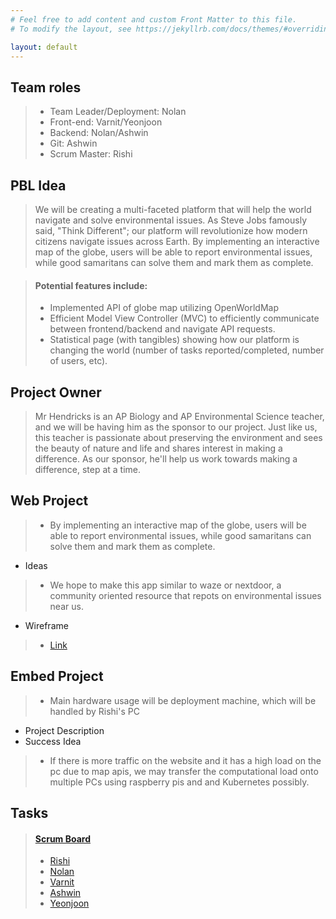 ```yaml
---
# Feel free to add content and custom Front Matter to this file.
# To modify the layout, see https://jekyllrb.com/docs/themes/#overriding-theme-defaults

layout: default
---
```


<!-- ## Team Members -->
<!-- | Team Member | Github Profile | Study Partner | Repository Contributions | Issues | Role | -->
<!-- | - | - | - | - | - | - | -->
<!-- | Nolan P. | [@nolanplatt](https://github.com/nolanplatt) | Ashwin/Rishi | [commits](https://github.com/nolanplatt/AP-CSA-T3/commits?author=nolanplatt) | TODO | Deployment Manager | -->
<!-- | Rishi P. | [@rpeddakama](https://github.com/rpeddakama) | Ashwin/Nolan | [commits](https://github.com/nolanplatt/AP-CSA-T3/commits?author=rpeddakama) | TODO | Team Leader & Scrum Master | -->
<!-- | Ashwin B. | [@ashwinbabu888](https://github.com/ashwinbabu888) | Rishi/Nolan | [commits](https://github.com/nolanplatt/AP-CSA-T3/commits?author=ashwinbabu888) | TODO | TODO | -->
<!-- | Yeonjoon H. | [@yeonjoonhong](https://github.com/yeonjoonhong) | Varnit | [commits](https://github.com/nolanplatt/AP-CSA-T3/commits?author=yeonjoonhong) | TODO | TODO | -->
<!-- | Varnit G. | [@VarnitGupta24](https://github.com/VarnitGupta24) | Yeonjoon | [commits](https://github.com/nolanplatt/AP-CSA-T3/commits?author=VarnitGupta24) | TODO | TODO | -->

## Team roles
>- Team Leader/Deployment: Nolan
>- Front-end: Varnit/Yeonjoon
>- Backend: Nolan/Ashwin
>- Git: Ashwin
>- Scrum Master: Rishi

## PBL Idea
> We will be creating a multi-faceted platform that will help the world navigate and solve environmental issues. As Steve Jobs famously said, "Think Different"; our platform will revolutionize how modern citizens navigate issues across Earth. By implementing an interactive map of the globe, users will be able to report environmental issues, while good samaritans can solve them and mark them as complete. 

> #### Potential features include:
>- Implemented API of globe map utilizing OpenWorldMap
>- Efficient Model View Controller (MVC) to efficiently communicate between frontend/backend and navigate API requests.
>- Statistical page (with tangibles) showing how our platform is changing the world (number of tasks reported/completed, number of users, etc).

## Project Owner
> Mr Hendricks is an AP Biology and AP Environmental Science teacher, and we will be having him as the sponsor to our project. Just like us, this teacher is passionate about preserving the environment and sees the beauty of nature and life and shares interest in making a difference. As our sponsor, he'll help us work towards making a difference, step at a time.

## Web Project
>- By implementing an interactive map of the globe, users will be able to report environmental issues, while good samaritans can solve them and mark them as complete.
- Ideas
>- We hope to make this app similar to waze or nextdoor, a community oriented resource that repots on environmental issues near us.
- Wireframe
>- [Link](https://www.figma.com/file/tpYBRxdaWXlTMiIqnNVG4B/Wireframe)

## Embed Project
>- Main hardware usage will be deployment machine, which will be handled by Rishi's PC
- Project Description
- Success Idea
>- If there is more traffic on the website and it has a high load on the pc due to map apis, we may transfer the computational load onto multiple PCs using raspberry pis and and Kubernetes possibly.

## Tasks 
> #### [Scrum Board](https://github.com/rpeddakama/AP-CSA-T3/projects/1)
>- [Rishi](https://github.com/rpeddakama/AP-CSA-T3/issues/16)
>- [Nolan](https://github.com/rpeddakama/AP-CSA-T3/issues/15)
>- [Varnit](https://github.com/rpeddakama/AP-CSA-T3/issues/14)
>- [Ashwin](https://github.com/rpeddakama/AP-CSA-T3/issues/12)
>- [Yeonjoon](https://github.com/rpeddakama/AP-CSA-T3/issues/13)

